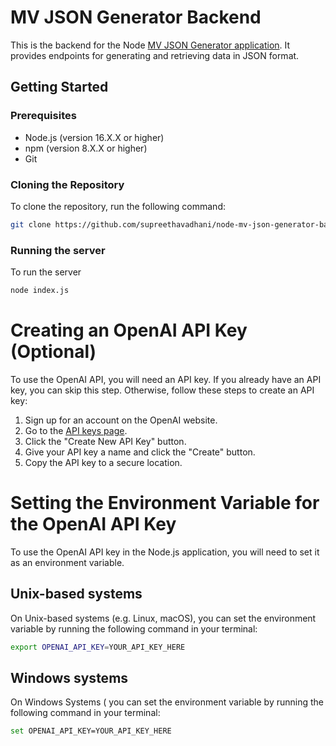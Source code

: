 # MV JSON Generator Backend

This is the backend for the Node [MV JSON Generator application](https://github.com/supreethavadhani/angular-mv-json-generator). It provides endpoints for generating and retrieving data in JSON format.

## Getting Started

### Prerequisites

- Node.js (version 16.X.X or higher)
- npm (version 8.X.X or higher)
- Git

### Cloning the Repository

To clone the repository, run the following command:

```sh
git clone https://github.com/supreethavadhani/node-mv-json-generator-backend.git
```

### Running the server

To run the server 

```sh
node index.js
```

# Creating an OpenAI API Key (Optional)

To use the OpenAI API, you will need an API key. If you already have an API key, you can skip this step. Otherwise, follow these steps to create an API key:

1. Sign up for an account on the OpenAI website.
2. Go to the [API keys page](https://beta.openai.com/docs/developer-apis/api-keys).
3. Click the "Create New API Key" button.
4. Give your API key a name and click the "Create" button.
5. Copy the API key to a secure location.

# Setting the Environment Variable for the OpenAI API Key

To use the OpenAI API key in the Node.js application, you will need to set it as an environment variable.

## Unix-based systems

On Unix-based systems (e.g. Linux, macOS), you can set the environment variable by running the following command in your terminal:

```sh
export OPENAI_API_KEY=YOUR_API_KEY_HERE
```

## Windows systems

On Windows Systems ( you can set the environment variable by running the following command in your terminal:

```sh
set OPENAI_API_KEY=YOUR_API_KEY_HERE
```

